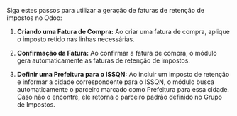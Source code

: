 Siga estes passos para utilizar a geração de faturas de retenção de impostos no Odoo:

1. **Criando uma Fatura de Compra:** Ao criar uma fatura de compra, aplique o imposto retido nas linhas necessárias.

2. **Confirmação da Fatura:** Ao confirmar a fatura de compra, o módulo gera automaticamente as faturas de retenção de impostos.

3. **Definir uma Prefeitura para o ISSQN:** Ao incluir um imposto de retenção e informar a cidade correspondente para o ISSQN, o módulo busca automaticamente o parceiro marcado como Prefeitura para essa cidade. Caso não o encontre, ele retorna o parceiro padrão definido no Grupo de Impostos.